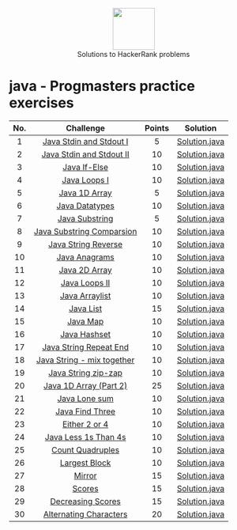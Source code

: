 <p align="center">
    <a href="https://www.hackerrank.com/peti8cm">
        <img height=85 src="https://d3keuzeb2crhkn.cloudfront.net/hackerrank/assets/styleguide/logo_wordmark-f5c5eb61ab0a154c3ed9eda24d0b9e31.svg">
    </a>
    <br>Solutions to HackerRank problems
</p>


# java - Progmasters practice exercises

|          No.          |                                                         Challenge                                                        | Points |                                                                                         Solution                                                                                        |
|:---------------------------:|:------------------------------------------------------------------------------------------------------------------------:|:------:|:---------------------------------------------------------------------------------------------------------------------------------------------------------------------------------------:|
|         1        | [Java Stdin and Stdout I](https://www.hackerrank.com/challenges/java-stdin-and-stdout-1)                                 |    5   | [Solution.java](https://github.com/peti8/HackerRank_solutions-Progmasters_practice_exercises/tree/master/Java_Stdin_and_Stdout_I/Solution.java)                                       |
|         2        | [Java Stdin and Stdout II](https://www.hackerrank.com/challenges/java-stdin-stdout)                                      |   10   | [Solution.java](https://github.com/peti8/HackerRank_solutions-Progmasters_practice_exercises/tree/master/Java_Stdin_and_Stdout_II/Solution.java)                                      |
|         3        | [Java If-Else](https://www.hackerrank.com/challenges/java-if-else)                                                       |   10   | [Solution.java](https://github.com/peti8/HackerRank_solutions-Progmasters_practice_exercises/tree/master/Java_if_else/Solution.java)                                                        |
|         4        | [Java Loops I](https://www.hackerrank.com/challenges/java-loops-i)                                                       |   10   | [Solution.java](https://github.com/peti8/HackerRank_solutions-Progmasters_practice_exercises/tree/master/Java_loops_I/Solution.java)                                                      |
|       5       | [Java 1D Array](https://www.hackerrank.com/challenges/java-1d-array-introduction)                                        |    5   | [Solution.java](https://github.com/peti8/HackerRank_solutions-Progmasters_practice_exercises/tree/master/Java_1D_Array/Solution.java)                                                |
|         6        | [Java Datatypes](https://www.hackerrank.com/challenges/java-datatypes)                                                   |   10   | [Solution.java](https://github.com/peti8/HackerRank_solutions-Progmasters_practice_exercises/tree/master/Java_Datatypes/Solution.java)                                                      |
|           7           | [Java Substring](https://www.hackerrank.com/challenges/java-substring)                                                   |    5   | [Solution.java](https://github.com/peti8/HackerRank_solutions-Progmasters_practice_exercises/tree/master/Java_Substring/Solution.java)                                                           |
|           8           | [Java Substring Comparsion](https://www.hackerrank.com/challenges/java-string-compare)                                         |   10   | [Solution.java](https://github.com/peti8/HackerRank_solutions-Progmasters_practice_exercises/tree/master/Java_Substring_Comparisons/Solution.java)                                                    |
|           9           | [Java String Reverse](https://www.hackerrank.com/challenges/java-string-reverse)                                         |   10   | [Solution.java](https://github.com/peti8/HackerRank_solutions-Progmasters_practice_exercises/tree/master/Java_String_Reverse/Solution.java)                                                    |
|           10           | [Java Anagrams](https://www.hackerrank.com/challenges/java-anagrams)                                                     |   10   | [Solution.java](https://github.com/peti8/HackerRank_solutions-Progmasters_practice_exercises/tree/master/Java_Anagrams/Solution.java)                                                            |
|       11       | [Java 2D Array](https://www.hackerrank.com/challenges/java-2d-array)                                                     |   10   | [Solution.java](https://github.com/peti8/HackerRank_solutions-Progmasters_practice_exercises/tree/master/Java_2D_Array/Solution.java)                                                |
|         12        | [Java Loops II](https://www.hackerrank.com/challenges/java-loops)                                                        |   10   | [Solution.java](https://github.com/peti8/HackerRank_solutions-Progmasters_practice_exercises/tree/master/Java_Loops_II/Solution.java)                                                     |
|       13       | [Java Arraylist](https://www.hackerrank.com/challenges/java-arraylist)                                                   |   10   | [Solution.java](https://github.com/peti8/HackerRank_solutions-Progmasters_practice_exercises/tree/master/Java_Arraylist/Solution.java)                                                 |
|       14       | [Java List](https://www.hackerrank.com/challenges/java-list)                                                             |   15   | [Solution.java](https://github.com/peti8/HackerRank_solutions-Progmasters_practice_exercises/tree/master/Java_List/Solution.java)                                                      |
|       15       | [Java Map](https://www.hackerrank.com/challenges/phone-book)                                                             |   10   | [Solution.java](https://github.com/peti8/HackerRank_solutions-Progmasters_practice_exercises/tree/master/Java_Map/Solution.java)                                                       |
|       16       | [Java Hashset](https://www.hackerrank.com/challenges/java-hashset)                                                       |   10   | [Solution.java](https://github.com/peti8/HackerRank_solutions-Progmasters_practice_exercises/tree/master/Java_Hashset/Solution.java)                                                   |
|           17           | [Java String Repeat End](https://www.hackerrank.com/contests/progmasters-practice-exercises/challenges/string-repeat-end)|   10   | [Solution.java](https://github.com/peti8/HackerRank_solutions-Progmasters_practice_exercises/tree/master/String-repeat_end/Solution.java)                                                   |
|           18           | [Java String - mix together](https://www.hackerrank.com/contests/progmasters-practice-exercises/challenges/string-mix-together)|   10   | [Solution.java](https://github.com/peti8/HackerRank_solutions-Progmasters_practice_exercises/tree/master/String-mix_together/Solution.java)                                             |
|           19           | [Java String zip-zap](https://www.hackerrank.com/contests/progmasters-practice-exercises/challenges/string-zip-zap)      |   10   | [Solution.java](https://github.com/peti8/HackerRank_solutions-Progmasters_practice_exercises/tree/master/String-zip-zap/Solution.java)                                                   |
|       20       | [Java 1D Array (Part 2)](https://www.hackerrank.com/challenges/java-1d-array)                                            |   25   | [Solution.java](https://github.com/peti8/HackerRank_solutions-Progmasters_practice_exercises/tree/master/Java_1D_Array_-Part_2/Solution.java)                                   |
|            21                 | [Java Lone sum](https://www.hackerrank.com/contests/progmasters-practice-exercises/challenges/lone-sum)                  |   10   | [Solution.java](https://github.com/peti8/HackerRank_solutions-Progmasters_practice_exercises/tree/master/Lone_sum/Solution.java)                                   |
|             22                | [Java Find Three](https://www.hackerrank.com/contests/progmasters-practice-exercises/challenges/find-three)             |   10   | [Solution.java](https://github.com/peti8/HackerRank_solutions-Progmasters_practice_exercises/tree/master/Find_three/Solution.java)                                   |
|            23                 | [Either 2 or 4](https://www.hackerrank.com/contests/progmasters-practice-exercises/challenges/either-2-or-4)             |   10   | [Solution.java](https://github.com/peti8/HackerRank_solutions-Progmasters_practice_exercises/tree/master/Either_2_or_4/Solution.java)                                   |
|            24                 | [Java Less 1s Than 4s](https://www.hackerrank.com/contests/progmasters-practice-exercises/challenges/more-1s-than-4s)   |   10   | [Solution.java](https://github.com/peti8/HackerRank_solutions-Progmasters_practice_exercises/tree/master/Less_1s_than_4s/Solution.java)                                   |
|            25                 | [Count Quadruples](https://www.hackerrank.com/contests/progmasters-practice-exercises/challenges/count-triples)          |   10   | [Solution.java](https://github.com/peti8/HackerRank_solutions-Progmasters_practice_exercises/tree/master/Count_quadruples/Solution.java)                                   |
|             26                | [Largest Block](https://www.hackerrank.com/contests/progmasters-practice-exercises/challenges/largest-block)             |   10   | [Solution.java](https://github.com/peti8/HackerRank_solutions-Progmasters_practice_exercises/tree/master/Largest_block/Solution.java)                                   |
|            27                 | [Mirror](https://www.hackerrank.com/contests/progmasters-practice-exercises/challenges/mirror)                           |   15   | [Solution.java](https://github.com/peti8/HackerRank_solutions-Progmasters_practice_exercises/tree/master/Mirror/Solution.java)                                   |
|            28                 | [Scores](https://www.hackerrank.com/contests/progmasters-practice-exercises/challenges/scores)                           |   15   | [Solution.java](https://github.com/peti8/HackerRank_solutions-Progmasters_practice_exercises/tree/master/Scores/Solution.java)                                                    |
|            29                 | [Decreasing Scores](https://www.hackerrank.com/contests/progmasters-practice-exercises/challenges/increasing-scores)     |   15   | [Solution.java](https://github.com/peti8/HackerRank_solutions-Progmasters_practice_exercises/tree/master/Decreasing_scores/Solution.java)                                                    |
|            30                 | [Alternating Characters](https://www.hackerrank.com/contests/progmasters-practice-exercises/challenges/alternating-characters)|   20   | [Solution.java](https://github.com/peti8/HackerRank_solutions-Progmasters_practice_exercises/tree/master/Alternating_Characters/Solution.java)         |

